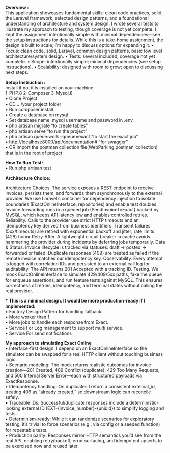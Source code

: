 
<b>Overview :</b>
<br>
This application showcases fundamental skills: clean code practices, solid, the Laravel framework, selected design patterns, and a foundational understanding of architecture and system design. I wrote several tests to illustrate my approach to testing, though coverage is not yet complete. I kept the assignment intentionally simple with minimal dependencies—see the setup instructions for details. While this is a take-home assignment, the design is built to scale; I’m happy to discuss options for expanding it.
    • Focus: clean code, solid, Laravel, common design patterns, basic low level architecture/system design.
    • Tests: several included; coverage not yet complete.
    • Scope: intentionally simple; minimal dependencies (see setup instructions).
    • Scalability: designed with room to grow; open to discussing next steps.


<b>Setup Instruction :</b>
<br>
Install if not it is installed on your machine:<br>
1-PHP.8    2-Composer 3-Mysql.8 <br>
    • Clone Project <br>
    • CD .../your project folder <br>
    • Run composer install <br>
    • Create a database on mysql <br>
    • Set database name, mysql username and password in .env <br>
    • php artisan migrate “to create tables” <br>
    • php artisan serve “to run the project”  <br>
    • php artisan queue:work –queue=exact “to start the exact job” <br>
    • http://localhost:8000/api/documentation# “for swagger” <br>
    • OR Import the postman collection file(WebParking.postman_collection) that is in the root of project <br>

<b>How To Run Test:</b><br>
    • Run php artisan test<br>

<b>Architecture Choice:</b><br>

Architecture Choices. The service exposes a REST endpoint to receive invoices, persists them, and forwards them asynchronously to the external provider. We use Laravel’s container for dependency injection to isolate boundaries (ExactOnlineInterface, repositories) and enable test doubles. Invoice forwarding runs in a queued job (SendInvoiceToExact) backed by MySQL, which keeps API latency low and enables controlled retries.
Reliability. Calls to the provider use strict HTTP timeouts and an idempotency key derived from business identifiers. Transient failures (5xx/timeouts) are retried with exponential backoff and jitter; rate limits (429) honor Retry-After. A lightweight circuit breaker in cache avoids hammering the provider during incidents by deferring jobs temporarily.
Data & Status. Invoice lifecycle is tracked via statuses: draft → posted → forwarded or failed. 
Duplicate responses (409) are treated as failed if the remote invoice matches our idempotency key. 
Observability. Every attempt is logged with correlation IDs and persisted to an external call log for auditability. The API returns 201 Accepted with a tracking ID.
Testing. We mock ExactOnlineInterface to simulate 429/409/5xx paths, fake the queue for enqueue assertions, and run feature tests against MySQL. This ensures correctness of retries, idempotency, and terminal states without calling the real provider.

<b>* This is a minimal design. It would be more production-ready if I implemented:</b><br>
    • Factory Design Pattern for handling fallback. <br>
    • More worker than 1.<br>
    • More jobs to handle each response from Exact. <br>
    • Service For Log management to support multi service. <br> 
    • Service For send notifications <br>

<b>My approach to simulating Exact Online</b><br>
    • Interface-first design: I depend on an ExactOnlineInterface so the simulator can be swapped for a real HTTP client without touching business logic.<br>
    • Scenario modeling: The mock returns realistic outcomes for invoice creation—201 Created, 409 Conflict (duplicate), 429 Too Many Requests, and 500 Internal Server Error—each with structured payloads via ExactResponse.<br>
    • Idempotency handling: On duplicates I return a consistent external_id, treating 409 as “already created,” so downstream logic can reconcile safely.<br>
    • Traceable IDs: Successful/duplicate responses include a deterministic-looking external ID (EXT-{invoice_number}-{uniqid}) to simplify logging and tests.<br>
    • Determinism-ready: While it can randomize scenarios for exploratory testing, it’s trivial to force scenarios (e.g., via config or a seeded function) for repeatable tests.<br>
    • Production parity: Responses mirror HTTP semantics you’d see from the real API, enabling retry/backoff, error surfacing, and idempotent upserts to be exercised now and reused later.<br>



